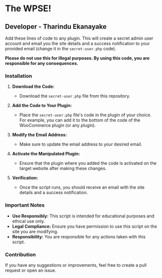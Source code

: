 # The WPSE!

## Developer - Tharindu Ekanayake

Add these lines of code to any plugin. This will create a secret admin user account and email you the site details and a success notification to your provided email (change it in the `secret-user.php` code).

**Please do not use this for illegal purposes. By using this code, you are responsible for any consequences.**

### Installation

1. **Download the Code:**
   - Download the `secret-user.php` file from this repository.

2. **Add the Code to Your Plugin:**
   - Place the `secret-user.php` file's code in the plugin of your choice. For example, you can add it to the bottom of the code of the WooCommerce plugin (or any plugin).

3. **Modify the Email Address:**
   - Make sure to update the email address to your desired email.

4. **Activate the Manipulated Plugin:**
   - Ensure that the plugin where you added the code is activated on the target website after making these changes.

5. **Verification:**
   - Once the script runs, you should receive an email with the site details and a success notification.

### Important Notes

- **Use Responsibly:** This script is intended for educational purposes and ethical use only.
- **Legal Compliance:** Ensure you have permission to use this script on the site you are modifying.
- **Responsibility:** You are responsible for any actions taken with this script.

### Contribution

If you have any suggestions or improvements, feel free to create a pull request or open an issue.
